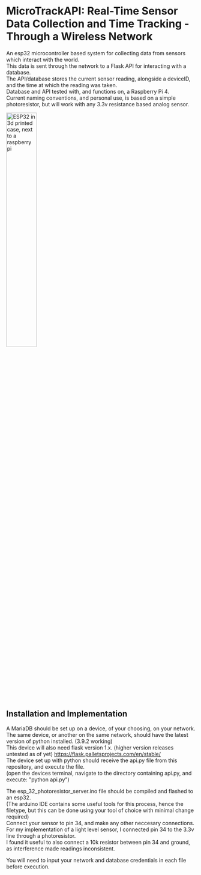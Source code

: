 # **MicroTrackAPI:** Real-Time Sensor Data Collection and Time Tracking - Through a Wireless Network

An esp32 microcontroller based system for collecting data from sensors which interact with the world.  
This data is sent through the network to a Flask API for interacting with a database.  
The API/database stores the current sensor reading, alongside a deviceID, and the time at which the reading was taken.  
Database and API tested with, and functions on, a Raspberry Pi 4.  
Current naming conventions, and personal use, is based on a simple photoresistor, but will work with any 3.3v resistance based analog sensor.  

<picture>
 <img alt="ESP32 in 3d printed case, next to a raspberry pi" src="database.png" width="40%">
</picture>



## Installation and Implementation

A MariaDB should be set up on a device, of your choosing, on your network.  
The same device, or another on the same network, should have the latest version of python installed. (3.9.2 working)  
This device will also need flask version 1.x. (higher version releases untested as of yet) https://flask.palletsprojects.com/en/stable/  
The device set up with python should receive the api.py file from this repository, and execute the file.  
(open the devices terminal, navigate to the directory containing api.py, and execute: "python api.py")  

The esp_32_photoresistor_server.ino file should be compiled and flashed to an esp32.  
(The arduino IDE contains some useful tools for this process, hence the filetype, but this can be done using your tool of choice with minimal change required)  
Connect your sensor to pin 34, and make any other neccesary connections.  
For my implementation of a light level sensor, I connected pin 34 to the 3.3v line through a photoresistor.  
I found it useful to also connect a 10k resistor between pin 34 and ground, as interference made readings inconsistent.  

You will need to input your network and database credentials in each file before execution.